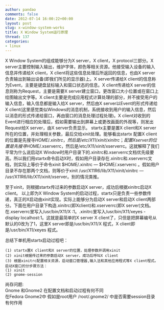 ```yaml
---
author: pandao
comments: false
date: 2012-07-14 16:00:22+00:00
layout: post
slug: x-window-system-works
title: X Window System运行原理
thread: 137
categories:
- linux
---
```


X Window System的组成能够分为X server，X client，X protocol三部分。X server主要控制输入输出，维护字体，颜色等相关资源。他接受输入设备的输入信息并传递给X client，X client将这些信息处理后所返回的信息，也由X server负责输出到输出设备(即我们所见的显示器)上。X server传递给X client的信息称为Event，主要是键盘鼠标输入和窗口状态的信息。X client传递给X server的信息则称为Request，主要是需要X server建立窗口，更改窗口大小位置或在窗口上绘图输出文字等。X client主要是完成应用程式计算处理的部分，并不接受用户的输入信息，输入信息都是输入给X server，然后由X server以Event的形式传递给X client(这里感觉类似Windows的消息机制，系统接收到用户的输入信息，然后以消息的形式传递给窗口，再由窗口的消息处理过程处理)。X client对收到的Event进行相应的处理后，假如需要输出到屏幕上或更改画面的外观等，则发出Request给X server，由X server负责显示。
startx主要是置X client和X server所在的位置，并处理相关参数，最后交给xinit处理。能够看出startx 配置X client的位置是先搜寻$HOME/.xinitrc，然后是/etc/X11/xinit/xinitrc；配置X server的位置是先搜寻$HOME/.xserverrc，然后是/etc/X11/xinit/xserverrc。这就解释了我们平常为什么说启动X Window时用户目录下的.xinitrc和.xserverrc文档优先级要高。所以我们用startx命令启动X时，假如用户目录存在.xinitrc和.xserverrc文档，则实际上等价于命令xinit $HOME/.xinitrc — $HOME/.xserverrc 。假如用户目录不存在那两个文档，则等价于xinit /usr/X11R6/lib/X11/xinit/xinitrc — /usr/X11R6/lib/X11/xinit/xserver。别的情况类推。

至于xinit，则根据startx传过来的参数启动X server，成功后根据xinitrc启动X client。
以上即为X Window System的启动过程，startx只是负责一些参数传递，真正的X启动由xinit实现。实际上能够分为启动X server和启动X client两部分。下面在用户目录下构造.xinitrc(即Xclient)和.xserverrc(即X server)文档。在.xserverrc里写入/usr/bin/X11/X :1。.xinitrc里写入/usr/bin/X11/xeyes -display localhost:1。这就是最简单的X server X client了，只但是把屏幕编号从默认的0改为了1，这里X server即是/usr/bin/X11/X 程式，X client即是/usr/bin/X11/xeyes 程式。

总结下单机用startx启动过程吧：

	(1) startx置X client和X server的位置，处理参数并调用xinit
	(2) xinit根据传过来的参数启动X server，成功后呼叫X client
	(3) 根据xinitrc配置相关资源，启动窗口管理器,输入法和其他应用程式等X client程式。
	启动X窗口的分步骤方法：
	(1) xinit
	(2) gnome-session

尚存问题:	
Gnome 和Gnome2 在配置文档和启动过程有何不同	
在Fedora Gnome2中 假如是root用户 /root/.gnome2/ 中是否需要session目录 有何作用	
